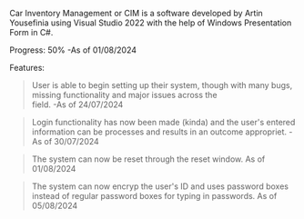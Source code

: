 Car Inventory Management or CIM is a software developed by Artin Yousefinia using Visual Studio 2022 with the help of Windows Presentation Form in C#.

Progress: 50% -As of 01/08/2024

Features:
  > User is able to begin setting up their system, though with many bugs, missing functionality and major issues across the   
    field. -As of 24/07/2024

  > Login functionality has now been made (kinda) and the user's entered information can be processes and results in an 
    outcome appropriet. -As of 30/07/2024

  > The system can now be reset through the reset window. As of 01/08/2024

  > The system can now encryp the user's ID and uses password boxes instead of regular password boxes for typing in passwords. As of 05/08/2024 
